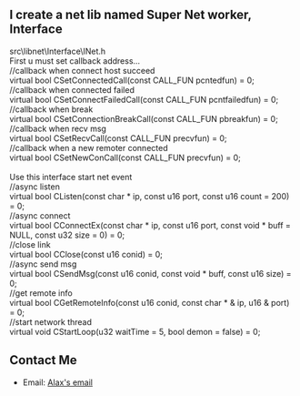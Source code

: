 I create a net lib named **Super Net worker**,
Interface
------------------
src\libnet\Interface\INet.h<br />
First u must set callback address...<br />
		//callback when connect host succeed<br />
    virtual bool CSetConnectedCall(const CALL_FUN pcntedfun) = 0; <br />
    //callback when connected failed<br />
    virtual bool CSetConnectFailedCall(const CALL_FUN pcntfailedfun) = 0;<br />
    //callback when break<br />
    virtual bool CSetConnectionBreakCall(const CALL_FUN pbreakfun) = 0; <br />
    //callback when recv msg<br />
    virtual bool CSetRecvCall(const CALL_FUN precvfun) = 0;	<br />
    //callback when a new remoter connected<br />
    virtual bool CSetNewConCall(const CALL_FUN precvfun) = 0; <br />
<br />
Use this interface start net event<br />
		//async listen<br />
    virtual bool CListen(const char * ip, const u16 port, const u16 count = 200) = 0;<br />
    //async connect<br />
    virtual bool CConnectEx(const char * ip, const u16 port, const void * buff = NULL, const u32 size = 0) = 0;<br /> 
    //close link<br />
    virtual bool CClose(const u16 conid) = 0; <br />
    //async send msg<br />
    virtual bool CSendMsg(const u16 conid, const void * buff, const u16 size) = 0;<br /> 
    //get remote info<br />
    virtual bool CGetRemoteInfo(const u16 conid, const char * & ip, u16 & port) = 0; <br />
    //start network thread<br />
    virtual void CStartLoop(u32 waitTime = 5, bool demon = false)  = 0;<br />

Contact Me
------------------
   * Email: [Alax's email][1]
   
[1]: mailto:854825967@qq.com "mailto:854825967@qq.com"
